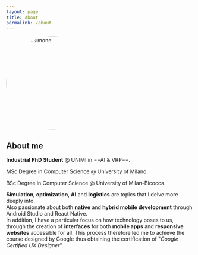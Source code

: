 ```yaml
---
layout: page
title: About
permalink: /about
---
```

<img style="border-radius: 50%; width:250px; height:250px" src="https://avatars.githubusercontent.com/u/33575158?v=4" alt="samuelesimone">

## About me

**Industrial PhD Student** @ UNIMI in ==AI & VRP==.

MSc Degree in Computer Science @ University of Milano.

BSc Degree in Computer Science @ University of Milan-Bicocca.

**Simulation**, **optimization**, **AI** and **logistics** are topics that I delve more deeply into. <br>
Also passionate about both **native** and **hybrid mobile development** through Android Studio and React Native. <br>
In addition, I have a particular focus on how technology poses to us, through the creation of **interfaces** for both **mobile apps** and **responsive websites** accessible for all. This process therefore led me to achieve the course designed by Google thus obtaining the certification of "*Google Certified UX Designer*”.
